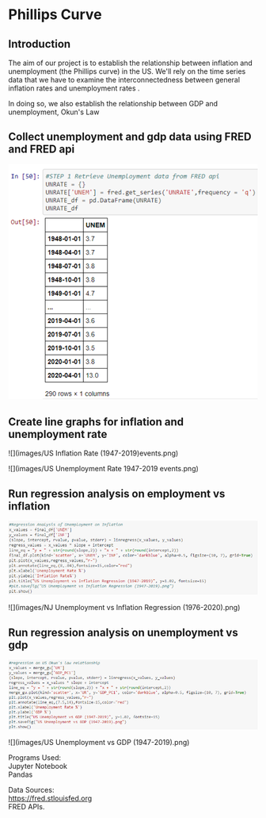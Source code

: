 # Phillips Curve

## Introduction
The aim of our project is to establish the relationship between inflation and unemployment (the Phillips curve) in the US. We'll rely on the time series data that we have to examine the interconnectedness  between general inflation rates and unemployment rates .

In doing so, we also establish the relationship between GDP and unemployment, Okun's Law

## Collect  unemployment and gdp data using FRED and FRED api

![](images/pic1.png)


## Create line graphs for inflation and unemployment rate

![](images/US Inflation Rate (1947-2019)events.png)

![](images/US Unemployment Rate 1947-2019 events.png)  


## Run regression analysis on employment vs inflation

![](images/regr.png)

![](images/NJ Unemployment vs Inflation Regression (1976-2020).png)


## Run regression analysis on unemployment vs gdp 

![](images/regr1.png)

![](images/US Unemployment vs GDP (1947-2019).png)



Programs Used:\
Jupyter Notebook\
Pandas


Data Sources:\
https://fred.stlouisfed.org \
FRED APIs.

